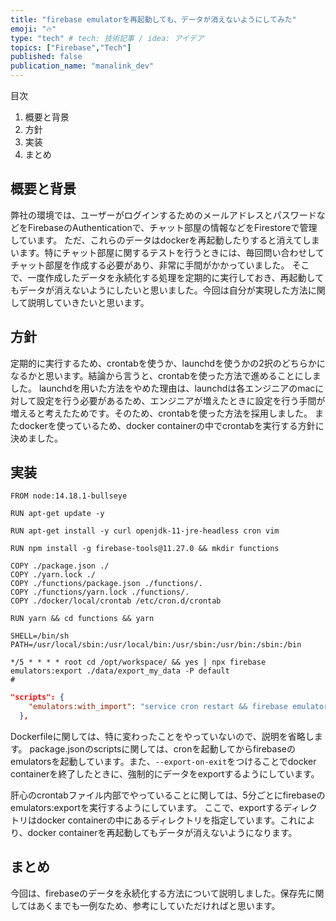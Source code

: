 ```yaml
---
title: "firebase emulatorを再起動しても、データが消えないようにしてみた"
emoji: "🔥"
type: "tech" # tech: 技術記事 / idea: アイデア
topics: ["Firebase","Tech"]
published: false
publication_name: "manalink_dev"
---
```

目次
1. 概要と背景
2. 方針
3. 実装
4. まとめ




## 概要と背景
弊社の環境では、ユーザーがログインするためのメールアドレスとパスワードなどをFirebaseのAuthenticationで、チャット部屋の情報などをFirestoreで管理しています。
ただ、これらのデータはdockerを再起動したりすると消えてしまいます。特にチャット部屋に関するテストを行うときには、毎回問い合わせしてチャット部屋を作成する必要があり、非常に手間がかかっていました。
そこで、一度作成したデータを永続化する処理を定期的に実行しておき、再起動してもデータが消えないようにしたいと思いました。今回は自分が実現した方法に関して説明していきたいと思います。

## 方針
定期的に実行するため、crontabを使うか、launchdを使うかの2択のどちらかになるかと思います。結論から言うと、crontabを使った方法で進めることにしました。
launchdを用いた方法をやめた理由は、launchdは各エンジニアのmacに対して設定を行う必要があるため、エンジニアが増えたときに設定を行う手間が増えると考えたためです。そのため、crontabを使った方法を採用しました。
またdockerを使っているため、docker containerの中でcrontabを実行する方針に決めました。

## 実装
```md:docker/local/Dockerfile
FROM node:14.18.1-bullseye

RUN apt-get update -y

RUN apt-get install -y curl openjdk-11-jre-headless cron vim

RUN npm install -g firebase-tools@11.27.0 && mkdir functions

COPY ./package.json ./
COPY ./yarn.lock ./
COPY ./functions/package.json ./functions/.
COPY ./functions/yarn.lock ./functions/.
COPY ./docker/local/crontab /etc/cron.d/crontab

RUN yarn && cd functions && yarn
```

```md:docker/local/crontab
SHELL=/bin/sh
PATH=/usr/local/sbin:/usr/local/bin:/usr/sbin:/usr/bin:/sbin:/bin

*/5 * * * * root cd /opt/workspace/ && yes | npx firebase emulators:export ./data/export_my_data -P default
#
```

```json:package.json
"scripts": {
    "emulators:with_import": "service cron restart && firebase emulators:start -P default --import=./data/export_my_data --export-on-exit",
  },
```

Dockerfileに関しては、特に変わったことをやっていないので、説明を省略します。
package.jsonのscriptsに関しては、cronを起動してからfirebaseのemulatorsを起動しています。また、`--export-on-exit`をつけることでdocker containerを終了したときに、強制的にデータをexportするようにしています。

肝心のcrontabファイル内部でやっていることに関しては、5分ごとにfirebaseのemulators:exportを実行するようにしています。
ここで、exportするディレクトリはdocker containerの中にあるディレクトリを指定しています。これにより、docker containerを再起動してもデータが消えないようになります。

## まとめ
今回は、firebaseのデータを永続化する方法について説明しました。保存先に関してはあくまでも一例なため、参考にしていただければと思います。

